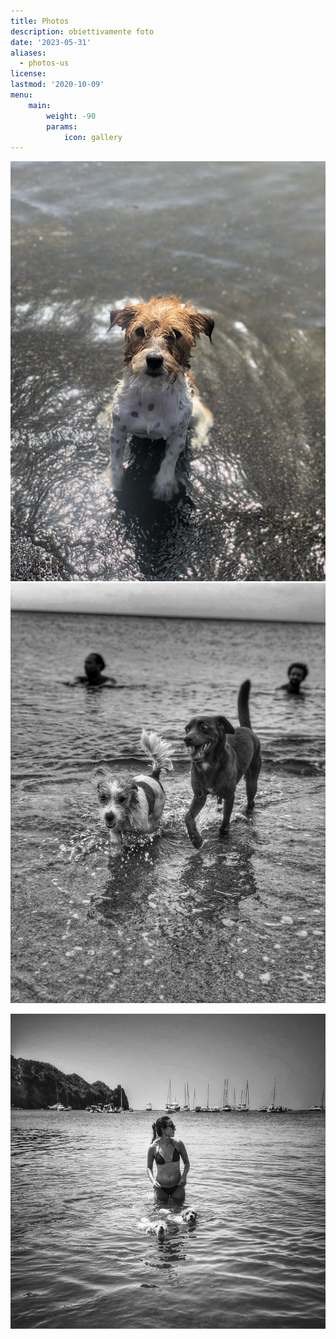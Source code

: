 ```yaml
---
title: Photos
description: obiettivamente foto
date: '2023-05-31'
aliases:
  - photos-us
license: 
lastmod: '2020-10-09'
menu:
    main: 
        weight: -90
        params:
            icon: gallery
---
```

![Daft, Jack russell terrier, Vulcano 2022 ](cane.jpg) 
![Anja e Tesla, Mortelle 2021 ](anjatesla.jpg) 

![Belve in acqua, Vulcano 2022 ](1b.jpg) 